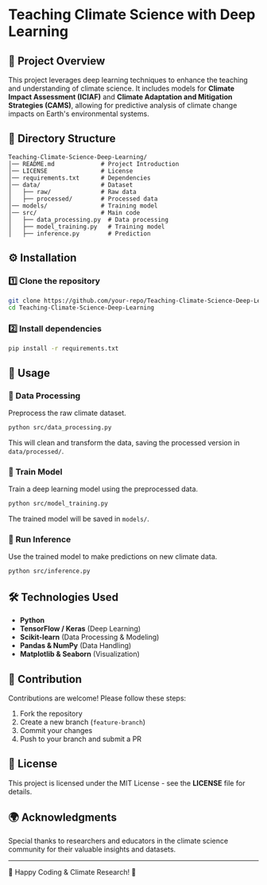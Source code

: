 # Teaching Climate Science with Deep Learning

## 📌 Project Overview
This project leverages deep learning techniques to enhance the teaching and understanding of climate science. It includes models for **Climate Impact Assessment (ICIAF)** and **Climate Adaptation and Mitigation Strategies (CAMS)**, allowing for predictive analysis of climate change impacts on Earth's environmental systems.

## 📂 Directory Structure
```
Teaching-Climate-Science-Deep-Learning/
│── README.md             # Project Introduction
│── LICENSE               # License
│── requirements.txt      # Dependencies
│── data/                 # Dataset
│   ├── raw/              # Raw data
│   ├── processed/        # Processed data
│── models/               # Training model
│── src/                  # Main code
│   ├── data_processing.py  # Data processing
│   ├── model_training.py   # Training model
│   ├── inference.py        # Prediction
```

## ⚙️ Installation
### 1️⃣ Clone the repository
```sh
git clone https://github.com/your-repo/Teaching-Climate-Science-Deep-Learning.git
cd Teaching-Climate-Science-Deep-Learning
```

### 2️⃣ Install dependencies
```sh
pip install -r requirements.txt
```

## 🚀 Usage
### 🔹 Data Processing
Preprocess the raw climate dataset.
```sh
python src/data_processing.py
```
This will clean and transform the data, saving the processed version in `data/processed/`.

### 🔹 Train Model
Train a deep learning model using the preprocessed data.
```sh
python src/model_training.py
```
The trained model will be saved in `models/`.

### 🔹 Run Inference
Use the trained model to make predictions on new climate data.
```sh
python src/inference.py
```

## 🛠 Technologies Used
- **Python**
- **TensorFlow / Keras** (Deep Learning)
- **Scikit-learn** (Data Processing & Modeling)
- **Pandas & NumPy** (Data Handling)
- **Matplotlib & Seaborn** (Visualization)

## 📌 Contribution
Contributions are welcome! Please follow these steps:
1. Fork the repository
2. Create a new branch (`feature-branch`)
3. Commit your changes
4. Push to your branch and submit a PR

## 📜 License
This project is licensed under the MIT License - see the **LICENSE** file for details.

## 🌍 Acknowledgments
Special thanks to researchers and educators in the climate science community for their valuable insights and datasets.

---

🚀 Happy Coding & Climate Research! 🌱

